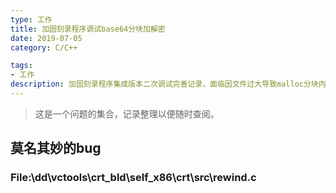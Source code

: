 ```yaml
---
type: 工作
title: 加固刻录程序调试base64分块加解密
date: 2019-07-05
category: C/C++

tags:
- 工作
description: 加固刻录程序集成版本二次调试完善记录，面临因文件过大导致malloc分块内存失败的问题，考虑分块进行，分块需要加密部分分块，文件读写分块
---
```

>这是一个问题的集合，记录整理以便随时查阅。

## 莫名其妙的bug

### File:\dd\vctools\crt_bld\self_x86\crt\src\rewind.c

